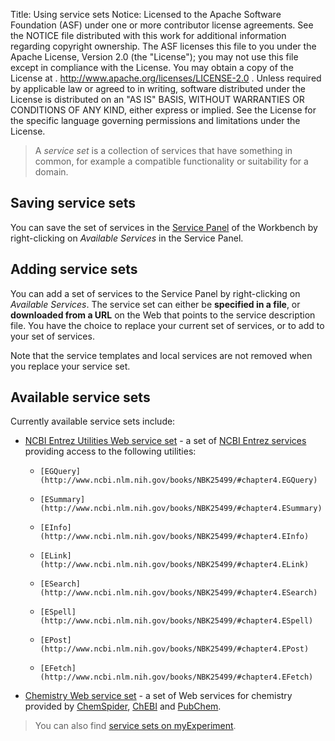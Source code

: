 Title:     Using service sets
Notice:    Licensed to the Apache Software Foundation (ASF) under one
           or more contributor license agreements.  See the NOTICE file
           distributed with this work for additional information
           regarding copyright ownership.  The ASF licenses this file
           to you under the Apache License, Version 2.0 (the
           "License"); you may not use this file except in compliance
           with the License.  You may obtain a copy of the License at
           .
             http://www.apache.org/licenses/LICENSE-2.0
           .
           Unless required by applicable law or agreed to in writing,
           software distributed under the License is distributed on an
           "AS IS" BASIS, WITHOUT WARRANTIES OR CONDITIONS OF ANY
           KIND, either express or implied.  See the License for the
           specific language governing permissions and limitations
           under the License.

>A *service set* is a collection of services that have something in common,
   for example a compatible functionality or suitability for a domain.

## Saving service sets
You can save the set of services in the
   [Service Panel](/documentation/glossary#service_panel) of the Workbench by right-clicking on
   *Available Services* in the Service Panel.

## Adding service sets
You can add a set of services to the Service Panel by right-clicking on *Available Services*.
The service set can either be **specified in a file**, or **downloaded from a URL** on the Web that
   points to the service description file.
You have the choice to replace your current set of services, or to add to your set of services.

Note that the service templates and local services are not removed when you replace your service
   set.

## Available service sets
Currently available service sets include:

 - [NCBI Entrez Utilities Web service set](http://www.myexperiment.org/packs/132.html) -
    a set of
    [NCBI Entrez services](http://www.ncbi.nlm.nih.gov/books/NBK25499/)
    providing access to the following utilities:
    -     [EGQuery](http://www.ncbi.nlm.nih.gov/books/NBK25499/#chapter4.EGQuery)
    -     [ESummary](http://www.ncbi.nlm.nih.gov/books/NBK25499/#chapter4.ESummary)
    -     [EInfo](http://www.ncbi.nlm.nih.gov/books/NBK25499/#chapter4.EInfo)
    -     [ELink](http://www.ncbi.nlm.nih.gov/books/NBK25499/#chapter4.ELink)
    -     [ESearch](http://www.ncbi.nlm.nih.gov/books/NBK25499/#chapter4.ESearch)
    -     [ESpell](http://www.ncbi.nlm.nih.gov/books/NBK25499/#chapter4.ESpell)
    -     [EPost](http://www.ncbi.nlm.nih.gov/books/NBK25499/#chapter4.EPost)
    -     [EFetch](http://www.ncbi.nlm.nih.gov/books/NBK25499/#chapter4.EFetch)


 - [Chemistry Web service set](http://www.myexperiment.org/packs/135.html) -
     a set of Web services for chemistry provided by
     [ChemSpider](/introduction/chemistry-web-services#chemspider),
     [ChEBI](/introduction/chemistry-web-services#chebi) and
     [PubChem](/introduction/chemistry-web-services#pubchem).

>You can also find [service sets on myExperiment](http://www.myexperiment.org/tags/1963.html).
